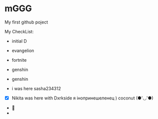 # mGGG
My first github poject

My CheckList:
   *  initial D
   *  evangelion
   * fortnite
   * genshin
    
   * genshin
   * i was here sasha234312
                  
- [x] Nikita was here with Dxrkside
  я інопринешеленец ) 
 coconut    (●'◡'●)
- 🤖
- 